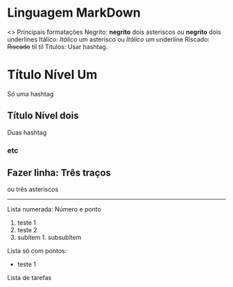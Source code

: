 # Linguagem MarkDown
<> Principais formatações
Negrito: **negrito** dois asteriscos ou __negrito__ dois underlines
Itálico: *Itálico* um asterisco ou _Itálico_ um underline
Riscado: ~~Riscado~~ til til
Títulos: Usar hashtag. 
# Título Nível Um
Só uma hashtag
## Título Nível dois
Duas hashtag
### etc
Fazer linha: 
Três traços
---
ou três asteriscos 
***

Lista numerada: Número e ponto
1. teste 1
1. teste 2
  1. subítem
    1. subsubítem

Lista só com pontos:
* teste 1

Lista de tarefas
